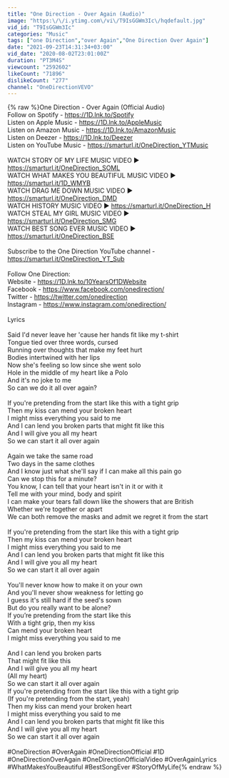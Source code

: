 ```yaml
---
title: "One Direction - Over Again (Audio)"
image: "https:\/\/i.ytimg.com\/vi\/T9IsGGWm3Ic\/hqdefault.jpg"
vid_id: "T9IsGGWm3Ic"
categories: "Music"
tags: ["one Direction","over Again","One Direction Over Again"]
date: "2021-09-23T14:31:34+03:00"
vid_date: "2020-08-02T23:01:00Z"
duration: "PT3M4S"
viewcount: "2592602"
likeCount: "71896"
dislikeCount: "277"
channel: "OneDirectionVEVO"
---
```

{% raw %}One Direction - Over Again (Official Audio)<br />Follow on Spotify - <a rel="nofollow" target="blank" href="https://1D.lnk.to/Spotify">https://1D.lnk.to/Spotify</a><br />Listen on Apple Music - <a rel="nofollow" target="blank" href="https://1D.lnk.to/AppleMusic">https://1D.lnk.to/AppleMusic</a><br />Listen on Amazon Music - <a rel="nofollow" target="blank" href="https://1D.lnk.to/AmazonMusic">https://1D.lnk.to/AmazonMusic</a><br />Listen on Deezer - <a rel="nofollow" target="blank" href="https://1D.lnk.to/Deezer">https://1D.lnk.to/Deezer</a> <br />Listen on YouTube Music - <a rel="nofollow" target="blank" href="https://smarturl.it/OneDirection_YTMusic">https://smarturl.it/OneDirection_YTMusic</a><br />  <br />WATCH STORY OF MY LIFE MUSIC VIDEO ► <a rel="nofollow" target="blank" href="https://smarturl.it/OneDirection_SOML">https://smarturl.it/OneDirection_SOML</a><br />WATCH WHAT MAKES YOU BEAUTIFUL MUSIC VIDEO ► <a rel="nofollow" target="blank" href="https://smarturl.it/1D_WMYB">https://smarturl.it/1D_WMYB</a><br />WATCH DRAG ME DOWN MUSIC VIDEO ► <a rel="nofollow" target="blank" href="https://smarturl.it/OneDirection_DMD">https://smarturl.it/OneDirection_DMD</a><br />WATCH HISTORY MUSIC VIDEO ► <a rel="nofollow" target="blank" href="https://smarturl.it/OneDirection_H">https://smarturl.it/OneDirection_H</a>  <br />WATCH STEAL MY GIRL MUSIC VIDEO ► <a rel="nofollow" target="blank" href="https://smarturl.it/OneDirection_SMG">https://smarturl.it/OneDirection_SMG</a><br />WATCH BEST SONG EVER MUSIC VIDEO ► <a rel="nofollow" target="blank" href="https://smarturl.it/OneDirection_BSE">https://smarturl.it/OneDirection_BSE</a><br /><br />Subscribe to the One Direction YouTube channel - <a rel="nofollow" target="blank" href="https://smarturl.it/OneDirection_YT_Sub">https://smarturl.it/OneDirection_YT_Sub</a><br /><br />Follow One Direction:<br />Website - <a rel="nofollow" target="blank" href="https://1D.lnk.to/10YearsOf1DWebsite">https://1D.lnk.to/10YearsOf1DWebsite</a><br />Facebook - <a rel="nofollow" target="blank" href="https://www.facebook.com/onedirection/">https://www.facebook.com/onedirection/</a><br />Twitter - <a rel="nofollow" target="blank" href="https://twitter.com/onedirection">https://twitter.com/onedirection</a><br />Instagram - <a rel="nofollow" target="blank" href="https://www.instagram.com/onedirection/">https://www.instagram.com/onedirection/</a><br /><br />Lyrics<br /><br />Said I'd never leave her 'cause her hands fit like my t-shirt<br />Tongue tied over three words, cursed<br />Running over thoughts that make my feet hurt<br />Bodies intertwined with her lips<br />Now she's feeling so low since she went solo<br />Hole in the middle of my heart like a Polo<br />And it's no joke to me<br />So can we do it all over again?<br /><br />If you're pretending from the start like this with a tight grip<br />Then my kiss can mend your broken heart<br />I might miss everything you said to me<br />And I can lend you broken parts that might fit like this<br />And I will give you all my heart<br />So we can start it all over again<br /><br />Again we take the same road<br />Two days in the same clothes<br />And I know just what she'll say if I can make all this pain go<br />Can we stop this for a minute?<br />You know, I can tell that your heart isn't in it or with it<br />Tell me with your mind, body and spirit<br />I can make your tears fall down like the showers that are British<br />Whether we're together or apart<br />We can both remove the masks and admit we regret it from the start<br /><br />If you're pretending from the start like this with a tight grip<br />Then my kiss can mend your broken heart<br />I might miss everything you said to me<br />And I can lend you broken parts that might fit like this<br />And I will give you all my heart<br />So we can start it all over again<br /><br />You'll never know how to make it on your own<br />And you'll never show weakness for letting go<br />I guess it's still hard if the seed's sown<br />But do you really want to be alone?<br />If you’re pretending from the start like this<br />With a tight grip, then my kiss<br />Can mend your broken heart<br />I might miss everything you said to me<br /><br />And I can lend you broken parts<br />That might fit like this<br />And I will give you all my heart<br />(All my heart)<br />So we can start it all over again<br />If you're pretending from the start like this with a tight grip<br />(If you're pretending from the start, yeah)<br />Then my kiss can mend your broken heart<br />I might miss everything you said to me<br />And I can lend you broken parts that might fit like this<br />And I will give you all my heart<br />So we can start it all over again<br /><br />#OneDirection #OverAgain #OneDirectionOfficial #1D #OneDirectionOverAgain #OneDirectionOfficialVideo #OverAgainLyrics #WhatMakesYouBeautiful #BestSongEver #StoryOfMyLife{% endraw %}
